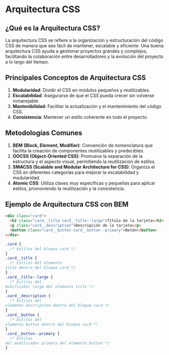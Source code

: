 # Arquitectura CSS

## ¿Qué es la Arquitectura CSS?

La arquitectura CSS se refiere a la organización y estructuración del código CSS de manera que sea fácil de mantener, escalable y eficiente. Una buena arquitectura CSS ayuda a gestionar proyectos grandes y complejos, facilitando la colaboración entre desarrolladores y la evolución del proyecto a lo largo del tiempo.

## Principales Conceptos de Arquitectura CSS

1. **Modularidad**: Dividir el CSS en módulos pequeños y reutilizables.
2. **Escalabilidad**: Asegurarse de que el CSS pueda crecer sin volverse inmanejable.
3. **Mantenibilidad**: Facilitar la actualización y el mantenimiento del código CSS.
4. **Consistencia**: Mantener un estilo coherente en todo el proyecto.

## Metodologías Comunes

1. **BEM (Block, Element, Modifier)**: Convención de nomenclatura que facilita la creación de componentes reutilizables y predecibles.
2. **OOCSS (Object-Oriented CSS)**: Promueve la separación de la estructura y el aspecto visual, permitiendo la reutilización de estilos.
3. **SMACSS (Scalable and Modular Architecture for CSS)**: Organiza el CSS en diferentes categorías para mejorar la escalabilidad y modularidad.
4. **Atomic CSS**: Utiliza clases muy específicas y pequeñas para aplicar estilos, promoviendo la reutilización y la consistencia.

## Ejemplo de Arquitectura CSS con BEM

```html
<div class="card">
  <h2 class="card__title card__title--large">Título de la tarjeta</h2>
  <p class="card__description">Descripción de la tarjeta</p>
  <button class="card__button card__button--primary">Botón</button>
</div>
```

```css
.card {
  /* Estilos del bloque card */
}
.card__title {
  /* Estilos del elemento
title dentro del bloque card */
}
.card__title--large {
  /* Estilos del
modificador large del elemento title */
}
.card__description {
  /* Estilos del
elemento description dentro del bloque card */
}
.card__button {
  /* Estilos del
elemento button dentro del bloque card */
}
.card__button--primary {
  /* Estilos
del modificador primary del elemento button */
}
```
